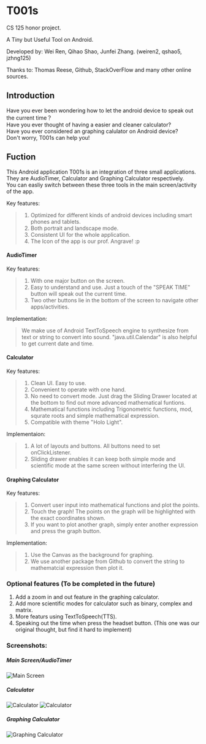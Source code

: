 T001s
====
CS 125 honor project.

A Tiny but Useful Tool on Android.

Developed by: Wei Ren, Qihao Shao, Junfei Zhang. (weiren2, qshao5, jzhng125)  

Thanks to: Thomas Reese, Github, StackOverFlow and many other online sources. 

Introduction
---
Have you ever been wondering how to let the android device to speak out the current time？  
Have you ever thought of having a easier and cleaner calculator?  
Have you ever considered an graphing calulator on Android device?  
Don't worry, T001s can help you!  

Fuction
---
This Android application T001s is an integration of three small applications. They are AudioTimer, Calculator and Graphing Calculator respectively.  
You can easliy switch between these three tools in the main screen/activity of the app.

Key features:
 >1. Optimized for different kinds of android devices including smart phones and tablets.
 >2. Both portrait and landscape mode. 
 >3. Consistent UI for the whole application.
 >4. The Icon of the app is our prof. Angrave! :p

#### AudioTimer
Key features:  
 >1. With one major button on the screen.  
 >2. Easy to understand and use. Just a touch of the "SPEAK TIME" button will speak out the current time.  
 >3. Two other buttons lie in the bottom of the screen to navigate other apps/activities.  
 
Implementation:  
 >We make use of Android TextToSpeech engine to synthesize from text or string to convert into sound. "java.util.Calendar" is also helpful to get current date and time.
 
#### Calculator
Key features:
 >1. Clean UI. Easy to use.
 >2. Convenient to operate with one hand.
 >3. No need to convert mode. Just drag the Sliding Drawer located at the bottom to find out more advanced mathematical funtions.
 >4. Mathematical functions including Trigonometric functions, mod, squrate roots and simple mathematical expression.  
 >5. Compatible with theme "Holo Light".

Implementaion:
 >1. A lot of layouts and buttons. All buttons need to set onClickListener.
 >2. Sliding drawer enables it can keep both simple mode and scientific mode at the same screen without interfering the UI.
 
#### Graphing Calculator
Key features:
 >1. Convert user input into mathematical functions and plot the points.
 >2. Touch the graph! The points on the graph will be highlighted with the exact coordinates shown.
 >3. If you want to plot another graph, simply enter another expression and press the graph button.

Implementation:
 >1. Use the Canvas as the background for graphing.
 >2. We use another package from Github to convert the string to mathematcial expression then plot it.
 
### Optional features (To be completed in the future)
1. Add a zoom in and out feature in the graphing calculator.
2. Add more scientific modes for calculator such as binary, complex and matrix.
3. More featurs using TextToSpeech(TTS).
4. Speaking out the time when press the headset button. (This one was our original thought, but find it hard to implement)

### Screenshots:

##### Main Screen/AudioTimer 
![Main Screen](https://github.com/victor-ren/T001s/raw/master/01.png)  
##### Calculator
![Calculator](https://github.com/victor-ren/T001s/raw/master/02.png)
![Calculator](https://github.com/victor-ren/T001s/raw/master/03.png)
##### Graphing Calculator  
![Graphing Calculator](https://github.com/victor-ren/T001s/raw/master/04.png) 
